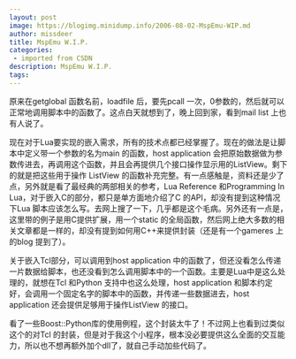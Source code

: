 ```yaml
---
layout: post
image: https://blogimg.minidump.info/2006-08-02-MspEmu-WIP.md
author: missdeer
title: MspEmu W.I.P.
categories: 
 - imported from CSDN
description: MspEmu W.I.P.
tags: 
---
```


原来在getglobal 函数名前，loadfile 后，要先pcall 一次，0参数的，然后就可以正常地调用脚本中的函数了。这点白天就想到了，晚上回到家，看到mail list 上也有人说了。

现在对于Lua要实现的嵌入需求，所有的技术点都已经掌握了。现在的做法是让脚本中定义带一个参数的名为main 的函数，host application 会把原始数据做为参数传进去，再调用这个函数，并且会再提供几个接口操作显示用的ListView。剩下的就是把这些用于操作 ListView 的函数补充完整。有一点感触是，资料还是少了点，另外就是看了最经典的两部相关的参考，Lua Reference 和Programming In Lua，对于嵌入C的部分，都只是单方面地介绍了C 的API，却没有提到这种情况下Lua 脚本应该怎么写。去网上搜了一下，几乎都是这个毛病。另外还有一点是，这里带的例子是用C提供扩展，用一个static 的全局函数，然后网上绝大多数的相关文章都是一样的，却没有提到如何用C++来提供封装（还是有一个gameres 上的blog 提到了）。

关于嵌入Tcl部分，可以调用到host application 中的函数了，但还没看怎么传递一片数据给脚本，也还没看到怎么调用脚本中的一个函数。主要是Lua中是这么处理的，就想在Tcl 和Python 支持中也这么处理，host application 和脚本约定好，会调用一个固定名字的脚本中的函数，并传递一些数据进去，host application 还会提供足够用于操作ListView 的接口。

看了一些Boost::Python库的使用例程，这个封装太牛了！不过网上也看到过类似这个的对Tcl 的封装，但是对于我这个小程序，根本没必要提供这么全面的交互能力，所以也不想再额外加个dll了，就自己手动加些代码了。
